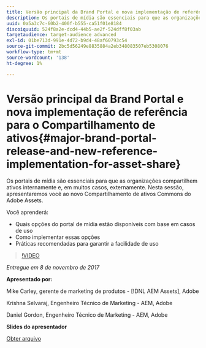```yaml
---
title: Versão principal da Brand Portal e nova implementação de referência para o Compartilhamento de ativos
description: Os portais de mídia são essenciais para que as organizações compartilhem ativos internamente e, em muitos casos, externamente. Nesta sessão, apresentamos você ao novo Compartilhamento de ativos Commons do Adobe Assets.
uuid: 0a5a3c7c-60b2-400f-b555-ca51f01e8184
discoiquuid: 524f8a2e-dcd4-44b5-ae2f-524dff8f03ab
targetaudience: target-audience advanced
exl-id: 01be713d-991e-4d72-b9d4-48af60793c54
source-git-commit: 2bc5d56249e8835884a2eb348083507eb5308076
workflow-type: tm+mt
source-wordcount: '138'
ht-degree: 1%

---
```


# Versão principal da Brand Portal e nova implementação de referência para o Compartilhamento de ativos{#major-brand-portal-release-and-new-reference-implementation-for-asset-share}

Os portais de mídia são essenciais para que as organizações compartilhem ativos internamente e, em muitos casos, externamente. Nesta sessão, apresentaremos você ao novo Compartilhamento de ativos Commons do Adobe Assets.

Você aprenderá:

* Quais opções do portal de mídia estão disponíveis com base em casos de uso
* Como implementar essas opções
* Práticas recomendadas para garantir a facilidade de uso

>[!VIDEO](https://video.tv.adobe.com/v/20730/?quality=9)

*Entregue em 8 de novembro de 2017*

**Apresentado por:**

Mike Carley, gerente de marketing de produtos - [!DNL AEM Assets], Adobe

Krishna Selvaraj, Engenheiro Técnico de Marketing - AEM, Adobe

Daniel Gordon, Engenheiro Técnico de Marketing - AEM, Adobe

**Slides do apresentador**

[Obter arquivo](assets/gems+bp-asset+share+nov+8+17+.pdf)
<!--
[Get back to the Overview](https://helpx.adobe.com/experience-manager/kt/eseminars/gems/aem-index.html)
-->
